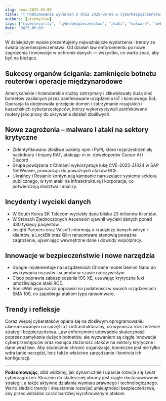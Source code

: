 ```yaml
---
slug: news-2025-05-09
title: "📰 Podsumowanie wydarzeń z dnia 2025-05-09 w cyberbezpieczeństwie"
authors: [przemyslvw]
tags: ["cybersecurity", "cyberbezpieczeństwo", "ataki", "malware", "web-security", "webapp"]
date: "2025-05-09"
---
```


W dzisiejszym wpisie prezentujemy najważniejsze wydarzenia i trendy ze świata cyberbezpieczeństwa. Od działań law enforcementu po nowe zagrożenia i innowacje w ochronie danych — wszystko, co warto znać, aby być na bieżąco.

## Sukcesy organów ścigania: zamknięcie botnetu routerów i operacje międzynarodowe
Amerykańskie i holenderskie służby zatrzymały i zlikwidowały dużą sieć botnetów zasilanych przez zainfekowane urządzenia IoT i końcowego EoL. Operacja ta obejmowała przejęcie domen i zatrzymanie rosyjskich i kazachskich cyberprzestępców, którzy wykorzystywali zainfekowane routery jako proxy do ukrywania działań złośliwych.

## Nowe zagrożenia – malware i ataki na sektory krytyczne
- Zidentyfikowano złośliwe pakiety npm i PyPi, które rozprzestrzeniały backdoory i trojany RAT, atakując m.in. deweloperów Cursor AI i Discord.
- Grupa powiązana z Chinami wykorzystuje lukę CVE-2025-31324 w SAP NetWeaver, prowadząc do poważnych ataków RCE.
- Ukraińcy i Rosjanie kontynuują kampanie naruszające systemy sektora publicznego, w tym ataki na infrasktrukturę i korporacje, co potwierdzają śledztwa i analizy.

## Incydenty i wycieki danych
- W South Korea SK Telecom wyciekły dane blisko 23 milionów klientów.
- W Stanach Zjednoczonych Ascension ujawnił wycieki danych ponad 430 tysięcy pacjentów.
- Insight Partners oraz Valsoft informują o kradzieży danych witryn i klientów, a LockBit oraz Qilin ransomware stanowią poważne zagrożenie, ujawniając wewnętrzne dane i dowody współpracy.

## Innowacje w bezpieczeństwie i nowe narzędzia
- Google implementuje na urządzeniach Chrome model Gemini Nano do wykrywania oszustw i scamów w czasie rzeczywistym.
- Cisco poprawia zabezpieczenia IOS XE, usuwając krytyczne luki umożliwiające ataki RCE.
- SonicWall wypuszcza poprawki na podatności w swoich urządzeniach SMA 100, co zapobiega atakom typu ransomware.

## Trendy i refleksje
Coraz więcej cyberataków opiera się na złośliwym oprogramowaniu ukierunkowanym na sprzęt IoT i infrastrukturalny, co wymusza rozszerzenie strategii bezpieczeństwa. Law enforcement udowadnia skuteczność poprzez zamykanie dużych botnetów, ale wyzwaniem są ciągłe innowacje cyberprzestępców oraz rosnąca złożoność ataków na sektory krytyczne i dane wrażliwe. Aby skutecznie chronić organizacje, konieczne jest nie tylko wdrażanie narzędzi, lecz także właściwe zarządzanie i kontrola ich konfiguracji.

---

**Podsumowując**, dziś widzimy, jak dynamicznie i uparcie rozwija się świat cyberzagrożeń. Kluczem do skutecznej obrony jest ciągłe dostosowywanie strategii, a także aktywne działania wymiaru prawnego i technologicznego. Warto śledzić trendy i nieustannie rozwijać umiejętności bezpieczeństwa, aby przeciwdziałać coraz bardziej wyrafinowanym atakom.
